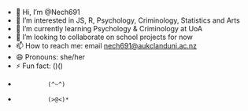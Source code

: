 - 👋 Hi, I’m @Nech691
- 👀 I’m interested in JS, R, Psychology, Criminology, Statistics and Arts
- 🌱 I’m currently learning Psychology & Criminology at UoA
- 💞️ I’m looking to collaborate on school projects for now
- 📫 How to reach me: email nech691@aukclanduni.ac.nz
- 😄 Pronouns: she/her
- ⚡ Fun fact: ()()
-              (^~^)
-              (>@<)*

<!---
Nech691/Nech691 is a ✨ special ✨ repository because its `README.md` (this file) appears on your GitHub profile.
You can click the Preview link to take a look at your changes.
--->
